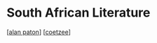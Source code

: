 # South African Literature

[[alan paton]]
[[coetzee]]

[//begin]: # "Autogenerated link references for markdown compatibility"
[alan paton]: alan-paton.md "Alan Paton"
[coetzee]: coetzee.md "Coetzee"
[//end]: # "Autogenerated link references"

